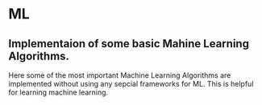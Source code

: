 # ML
## Implementaion of some basic Mahine Learning Algorithms.

Here some of the most important Machine Learning Algorithms are implemented without using any sepcial frameworks for ML. This is helpful for learning machine learning. 
